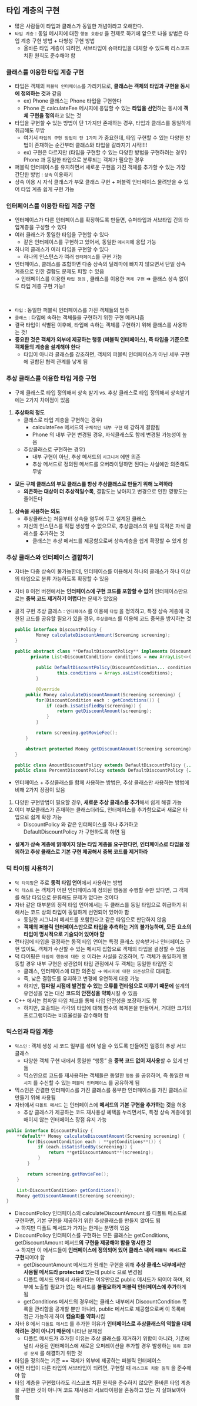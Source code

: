 ## 타입 계층의 구현

- 많은 사람들이 타입과 클래스가 동일한 개념이라고 오해한다.
- `타입 계층` : 동일 메시지에 대한 `행동 호환성` 을 전제로 하기에 앞으로 나올 방법은 타입 계층 구현 방법 + 다형성 구현 방법
    - 올바른 타입 계층이 되려면, 서브타입이 슈퍼타입을 대체할 수 있도록 리스코프 치환 원칙도 준수해야 함

### 클래스를 이용한 타입 계층 구현

- 타입은 객체의 `퍼블릭 인터페이스`를 가리키므로, **클래스는 객체의 타입과 구현을 동시에 정의하는 것**과 같음
    - ex) Phone 클래스는 Phone 타입을 구현한다
    - Phone 은 calculateFee 메시지에 응답할 수 있는 **타입을 선언**하는 동시에 **객체 구현을 정의**하고 있는 것
- 타입을 구현할 수 있는 방법이 단 1가지만 존재하는 경우, 타입과 클래스를 동일하게 취급해도 무방
    - 여기서 `타입의 구현 방법이 단 1가지` 가 중요한데, 타입 구현할 수 있는 다양한 방법이 존재하는 순간부터 클래스와 타입을 갈라지기 시작!!!!
    - ex) 구현은 다르지만 (타입을 구현할 수 있는 다양한 방법을 구현하려는 경우) Phone 과 동일한 타입으로 분류되는 객체가 필요한 경우
- 퍼블릭 인터페이스를 유지하면서 새로운 구현을 가진 객체를 추가할 수 있는 가장 간단한 방법 : `상속` 이용하기
- 상속 이용 시 자식 클래스가 부모 클래스 구현 + 퍼블릭 인터페이스 물려받을 수 있어 타입 계층 쉽게 구현 가능

### 인터페이스를 이용한 타입 계층 구현

- 인터페이스가 다른 인터페이스를 확장하도록 만들면, 슈퍼타입과 서브타입 간의 타입계층을 구성할 수 있다
- 여러 클래스가 동일한 타입을 구현할 수 있다
    - 같은 인터페이스를 구현하고 있어서, 동일한 `메시지`에 응답 가능
- 하나의 클래스가 여러 타입을 구현할 수 있다
    - 하나의 인스턴스가 여러 `인터페이스`를 구현 가능
- 인터페이스, 클래스를 조합하면 다중 상속의 딜레마에 빠지지 않으면서 단일 상속 계층으로 인한 결합도 문제도 피할 수 있음<br>
→ 인터페이스를 이용한 `타입 정의` , 클래스를 이용한 `객체 구현` ⇒ 클래스 상속 없이도 타입 계층 구현 가능!
<br>

- `타입` : 동일한 퍼블릭 인터페이스를 가진 객체들의 범주
- `클래스` : 타입에 속하는 객체들을 구현하기 위한 구현 메커니즘
- 결국 타입이 식별된 이후에, 타입에 속하는 객체를 구현하기 위해 클래스를 사용하는 것!
- **중요한 것은 객체가 외부에 제공하는 행동 (퍼블릭 인터페이스), 즉 타입을 기준으로 객체들의 계층을 설계해야 한다**
    - 타입이 아니라 클래스를 강조하면, 객체의 퍼블릭 인터페이스가 아닌 세부 구현에 결합된 협력 관계를 낳게 됨

### 추상 클래스를 이용한 타입 계층 구현

- 구체 클래스로 타입 정의해서 상속 받기 vs. 추상 클래스로 타입 정의해서 상속받기에는 2가지 차이점이 있음
1. **추상화의 정도**
    - 클래스로 타입 계층을 구현하는 경우)
        - calculateFee 메서드의 `구체적인 내부 구현` 에 강하게 결합됨
        - Phone 의 내부 구현 변경될 경우, 자식클래스도 함께 변경될 가능성이 높음
    - 추상클래스로 구현하는 경우)
        - 내부 구현이 아닌, 추상 메서드의 `시그니처` 에만 의존
        - 추상 메서드로 정의된 메서드를 오버라이딩하면 된다는 사실에만 의존해도 무방
- **모든 구체 클래스의 부모 클래스를 항상 추상클래스로 만들기 위해 노력하라**
    - **의존하는 대상이 더 추상적일수록**, 결합도는 낮아지고 변경으로 인한 영향도는 줄어든다
1. **상속을 사용하는 의도**
    - 추상클래스는 처음부터 상속을 염두에 두고 설계된 클래스
    - 자신의 인스턴스를 직접 생성할 수 없으므로, 추상클래스의 유일 목적은 자식 클래스를 추가하는 것
        - 클래스는 추상 메서드를 제공함으로써 상속계층을 쉽게 확장할 수 있게 함

### 추상 클래스와 인터페이스 결합하기
- 자바는 다중 상속이 불가능한데, 인터페이스를 이용해서 하나의 클래스가 하나 이상의 타입으로 분류 가능하도록 확장할 수 있음
- 자바 8 이전 버전에서는 **인터페이스에 구현 코드를 포함할 수 없어** 인터페이스만으로는 **중복 코드 제거하기 어렵다**는 문제가 있었음
- 골격 구현 추상 클래스 : `인터페이스` 를 이용해 `타입` 을 정의하고, 특정 상속 계층에 국한된 코드를 공유할 필요가 있을 경우, `추상클래스` 를 이용해 코드 중복을 방지하는 것
    ```java
    public interface DiscountPolicy {
    		Money calculateDiscountAmount(Screening screening);
    }
    
    public abstract class **DefaultDiscountPolicy** implements DiscountPolicy {
    	  private List<DiscountCondition> conditions = new ArrayList<>();
    		
    		public DefaultDiscountPolicy(DiscountCondition... conditions) {
    				this.conditions = Arrays.asList(conditions);
    		}
    
    		@Override
        public Money calculateDiscountAmount(Screening screening) {
            for(DiscountCondition each : getConditions()) {
                if (each.isSatisfiedBy(screening)) {
                    return getDiscountAmount(screening);
                }
            }
    
            return screening.getMovieFee();
        }
    
        abstract protected Money getDiscountAmount(Screening screening);
    }
    ```
    
    ```java
    public class AmountDiscountPolicy extends DefaultDiscountPolicy {...}
    public class PercentDiscountPolicy extends DefaultDiscountPolicy {...}
    ```
    
- 인터페이스 + 추상클래스를 함께 사용하는 방법은, 추상 클래스만 사용하는 방법에 비해 2가지 장점이 있음
1. 다양한 구현방법이 필요할 경우, **새로운 추상 클래스를 추가**해서 쉽게 해결 가능
2. 이미 부모클래스가 존재하는 클래스더라도, 인터페이스를 추가함으로써 새로운 타입으로 쉽게 확장 가능
    - DiscountPolicy 와 같은 인터페이스를 하나 추가하고 DefaultDiscountPolicy 가 구현하도록 하면 됨
- **설계가 상속 계층에 얽매이지 않는 타입 계층을 요구한다면, 인터페이스로 타입을 정의하고 추상 클래스로 기본 구현 제공해서 중복 코드를 제거하라**

### 덕 타이핑 사용하기

- `덕 타이핑`은 주로 **동적 타입 언어**에서 사용하는 방법
- `덕 테스트` 는 객체가 어떤 인터페이스에 정의된 행동을 수행할 수만 있다면, 그 객체를 해당 타입으로 분류해도 문제가 없다는 것이다
- 자바 같은 대부분의 정적 타입 언어에서는 두 클래스를 동일 타입으로 취급하기 위해서는 코드 상의 타입이 동일하게 선언되어 있어야 함
    - 동일한 시그니처 메서드를 포함한다고 같은 타입으로 판단하지 않음
    - **객체의 퍼블릭 인터페이스만으로 타입을 추측하는 거의 불가능하며, 모든 요소의 타입이 명시적으로 기술되어 있어야 함**
- 런타임에 타입을 결정하는 동적 타입 언어는 특정 클래스 상속받거나 인터페이스 구현 없이도, 객체가 수신할 수 있는 메시지 집합으로 객체의 타입을 결정할 수 있음
- 덕 타이핑은 `타입이 행동에 대한 것` 이라는 사실을 강조하며, 두 객체가 동일하게 행동할 경우 내부 구현은 상관없이 타입 관점에서 두 객체는 동일한 타입인 것
    - 클래스, 인터페이스에 대한 의존성 → `메시지에 대한 의존성`으로 대체함.
    - 즉, 낮은 결합도를 유지하고 변경에 유연하게 대응 가능
    - 하지만, **컴파일 시점에 발견할 수 있는 오류를 런타임으로 미루기 때문에** 설계의 유연성을 얻는 대신 **코드의 안전성을 약화**시킬 수 있음
- C++ 에서는 컴파일 타임 체크를 통해 타입 안전성을 보장하기도 함
    - 하지만, 호출되는 각각의 타입에 대해 함수의 복제본을 만들어서, 거대한 크기의 프로그램이라는 비효율성을 감수해야 함
 
### 믹스인과 타입 계층

- `믹스인` : 객체 생성 시 코드 일부를 섞어 넣을 수 있도록 만들어진 일종의 추상 서브 클래스
    - 다양한 객체 구현 내에서 동일한 “행동” 을 **중복 코드 없이 재사용**할 수 있게 만듦
    - 믹스인으로 코드를 재사용하는 객체들은 동일한 `행동` 을 공유하며, 즉 동일한 `메시지` 를 수신할 수 있는 `퍼블릭 인터페이스` 를 공유하게 됨
- 믹스인은 간결한 인터페이스를 가진 클래스를 풍부한 인터페이스를 가진 클래스로 만들기 위해 사용됨
- 자바에서 `디폴트 메서드` 는 인터페이스에 **메서드의 기본 구현을 추가하는 것**을 허용
    - 추상 클래스가 제공하는 코드 재사용성 혜택을 누리면서도, 특정 상속 계층에 얽매이지 않는 인터페이스 장점 유지 가능

```java
public interface DiscountPolicy {
    **default** Money calculateDiscountAmount(Screening screening) {
        for(DiscountCondition each : **getConditions**()) {
            if (each.isSatisfiedBy(screening)) {
                return **getDiscountAmount**(screening);
            }
        }

        return screening.getMovieFee();
    }

    List<DiscountCondition> getConditions();
    Money getDiscountAmount(Screening screening);
}
```

- DiscountPolicy 인터페이스의 calculateDiscountAmount 를 디폴트 메소드로 구현하면, 기본 구현을 제공하기 위한 추상클래스를 만들지 않아도 됨 <br>
→ 하지만 디폴트 메서드가 가지는 한계는 분명히 있음
- DiscountPolicy 인터페이스를 구현하는 모든 클래스는 getConditions, getDiscountAmount 메서드**의 구현을 제공해야 함을 명시한 것** <br>
→ 하지만 이 메서드들이 **인터페이스에 정의되어 있어 클래스 내에 `퍼블릭 메서드`로 구현**되어야 함
    - getDiscountAmount 메서드가 원래는 구현을 위해 **추상 클래스 내부에서만 사용될 메서드라 protected** 였는데 public 으로 변경됨
    - 디폴트 메서드 안에서 사용된다는 이유만으로 public 메서드가 되어야 하며, 외부에 노출할 필요가 없는 메서드를 **불필요하게 퍼블릭 인터페이스에 추가**하게 됨
    - getConditions 메서드의 경우에는 클래스 내부에서 DiscountCondition 목록을 관리함을 공개할 뿐만 아니라, public 메서드로 제공함으로써 이 목록에 접근 가능하게 하여 **캡슐화를 약화**시킴
- 자바 8 에서 `디폴트 메서드` 를 추가한 이유가 **인터페이스로 추상클래스의 역할을 대체하려는 것이 아니기 때문에** 나타난 문제점
    - 디폴트 메서드가 추가된 이유는 추상 클래스를 제거하기 위함이 아니라, 기존에 널리 사용된 인터페이스에 새로운 오퍼레이션을 추가할 경우 발생하는 `하위 호환성 문제` 를 해결하기 위한 것
- 타입을 정의하는 기준 == 객체가 외부에 제공하는 퍼블릭 인터페이스
- 어떤 타입이 다른 타입의 서브타입이 되려면, 구현할 때 `리스코프 치환 원칙` 을 준수해야 함
- 타입 계층을 구현했더라도 리스코프 치환 원칙을 준수하지 않으면 올바른 타입 계층을 구현한 것이 아니며 코드 재사용과 서브타이핑을 혼동하고 있는 지 살펴보아야 함
